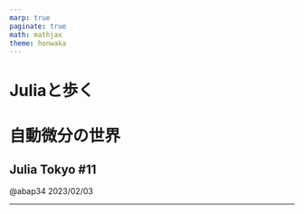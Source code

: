 ```yaml
---
marp: true
paginate: true
math: mathjax
theme: honwaka
---
```


$$
\newcommand{\argmin}{\mathop{\rm arg~min}\limits}
$$


<!-- _class: lead -->

# Juliaと歩く
# 自動微分の世界
## Julia Tokyo #11

@abap34
2023/02/03

---